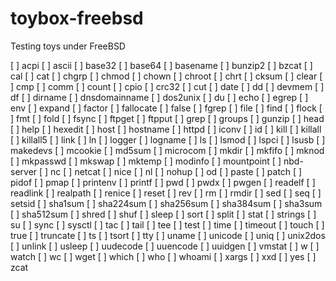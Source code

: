 # toybox-freebsd
Testing toys under FreeBSD

[ ] acpi
[ ] ascii
[ ] base32
[ ] base64
[ ] basename
[ ] bunzip2
[ ] bzcat
[ ] cal
[ ] cat
[ ] chgrp
[ ] chmod
[ ] chown
[ ] chroot
[ ] chrt
[ ] cksum
[ ] clear
[ ] cmp
[ ] comm
[ ] count
[ ] cpio
[ ] crc32
[ ] cut
[ ] date
[ ] dd
[ ] devmem
[ ] df
[ ] dirname
[ ] dnsdomainname
[ ] dos2unix
[ ] du
[ ] echo
[ ] egrep
[ ] env
[ ] expand
[ ] factor
[ ] fallocate
[ ] false
[ ] fgrep
[ ] file
[ ] find
[ ] flock
[ ] fmt
[ ] fold
[ ] fsync
[ ] ftpget
[ ] ftpput
[ ] grep
[ ] groups
[ ] gunzip
[ ] head
[ ] help
[ ] hexedit
[ ] host
[ ] hostname
[ ] httpd
[ ] iconv
[ ] id
[ ] kill
[ ] killall
[ ] killall5
[ ] link
[ ] ln
[ ] logger
[ ] logname
[ ] ls
[ ] lsmod
[ ] lspci
[ ] lsusb
[ ] makedevs
[ ] mcookie
[ ] md5sum
[ ] microcom
[ ] mkdir
[ ] mkfifo
[ ] mknod
[ ] mkpasswd
[ ] mkswap
[ ] mktemp
[ ] modinfo
[ ] mountpoint
[ ] nbd-server
[ ] nc
[ ] netcat
[ ] nice
[ ] nl
[ ] nohup
[ ] od
[ ] paste
[ ] patch
[ ] pidof
[ ] pmap
[ ] printenv
[ ] printf
[ ] pwd
[ ] pwdx
[ ] pwgen
[ ] readelf
[ ] readlink
[ ] realpath
[ ] renice
[ ] reset
[ ] rev
[ ] rm
[ ] rmdir
[ ] sed
[ ] seq
[ ] setsid
[ ] sha1sum
[ ] sha224sum
[ ] sha256sum
[ ] sha384sum
[ ] sha3sum
[ ] sha512sum
[ ] shred
[ ] shuf
[ ] sleep
[ ] sort
[ ] split
[ ] stat
[ ] strings
[ ] su
[ ] sync
[ ] sysctl
[ ] tac
[ ] tail
[ ] tee
[ ] test
[ ] time
[ ] timeout
[ ] touch
[ ] true
[ ] truncate
[ ] ts
[ ] tsort
[ ] tty
[ ] uname
[ ] unicode
[ ] uniq
[ ] unix2dos
[ ] unlink
[ ] usleep
[ ] uudecode
[ ] uuencode
[ ] uuidgen
[ ] vmstat
[ ] w
[ ] watch
[ ] wc
[ ] wget
[ ] which
[ ] who
[ ] whoami
[ ] xargs
[ ] xxd
[ ] yes
[ ] zcat
